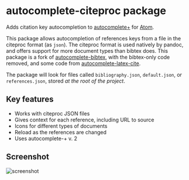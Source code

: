# autocomplete-citeproc package

Adds citation key autocompletion to
[autocomplete+] for [Atom].

[autocomplete+]: https://github.com/saschagehlich/autocomplete-plus
[Atom]: http://atom.io/

This package allows autocompletion of references keys from a file in the
citeproc format (as `json`). The citeproc format is used natively by pandoc, and
offers support for more document types than bibtex does. This package is a fork
of [autocomplete-bibtex], with the bibtex-only code removed, and some code from
[autocomplete-latex-cite].

[autocomplete-bibtex]: https://github.com/apcshields/autocomplete-bibtex
[autocomplete-latex-cite]: https://github.com/hesstobi/atom-autocomplete-latex-cite

The package will look for files called `bibliography.json`, `default.json`, or
`references.json`, stored *at the root of the project*.

## Key features

- Works with citeproc JSON files
- Gives context for each reference, including URL to source
- Icons for different types of documents
- Reload as the references are changed
- Uses autocomplete-+ v. 2

## Screenshot

![screenshot](img/scrot.png)
